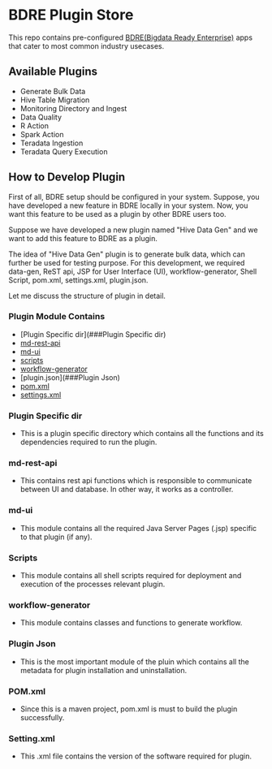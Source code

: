 # BDRE Plugin Store
This repo contains pre-configured [BDRE(Bigdata Ready Enterprise)](https://github.com/WiproOpenSourcePractice/openbdre/blob/predevelop/README.md) apps that cater to most common industry usecases.
## Available Plugins
 - Generate Bulk Data
 - Hive Table Migration
 - Monitoring Directory and Ingest
 - Data Quality
 - R Action
 - Spark Action
 - Teradata Ingestion
 - Teradata Query Execution

## How to Develop Plugin
 First of all, BDRE setup should be configured in your system. Suppose, you have developed a new feature in BDRE locally in your system. Now, you want this feature to be used as a plugin by other BDRE users too. 
 
 Suppose we have developed a new plugin named "Hive Data Gen" and we want to add this feature to BDRE as a plugin.
 
 The idea of "Hive Data Gen" plugin is to generate bulk data, which can further be used for testing purpose. For this development, we required  data-gen, ReST api, JSP for User Interface (UI), workflow-generator, Shell Script, pom.xml, settings.xml, plugin.json.
 
 Let me discuss the structure of plugin in detail.
 
### Plugin Module Contains
 - [Plugin Specific dir](###Plugin Specific dir)
 - [md-rest-api](###md-rest-api)
 - [md-ui](###md-ui)
 - [scripts](###Scripts)
 - [workflow-generator](###workflow-generator)
 - [plugin.json](###Plugin Json)
 - [pom.xml](###POM.xml)
 - [settings.xml](###Settings.xml)

### Plugin Specific dir
- This is a plugin specific directory which contains all the functions and its dependencies required to run the plugin. 

### md-rest-api
- This contains rest api functions which is responsible to communicate between UI and database. In other way, it works as a controller.

### md-ui
- This module contains all the required Java Server Pages (.jsp) specific to that plugin (if any).

### Scripts
- This module contains all shell scripts required for deployment and execution of the processes relevant plugin.

### workflow-generator
- This module contains classes and functions to generate workflow.

### Plugin Json
- This is the most important module of the pluin which contains all the metadata for plugin installation and uninstallation.

### POM.xml
- Since this is a maven project, pom.xml is must to build the plugin successfully.

### Setting.xml
- This .xml file contains the version of the software required for plugin.
